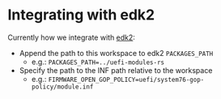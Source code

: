 # Integrating with edk2

Currently how we integrate with [edk2](https://github.com/tianocore/edk2):

- Append the path to this workspace to edk2 `PACKAGES_PATH`
  - e.g.: `PACKAGES_PATH=../uefi-modules-rs`
- Specify the path to the INF path relative to the workspace
  - e.g.: `FIRMWARE_OPEN_GOP_POLICY=uefi/system76-gop-policy/module.inf`
